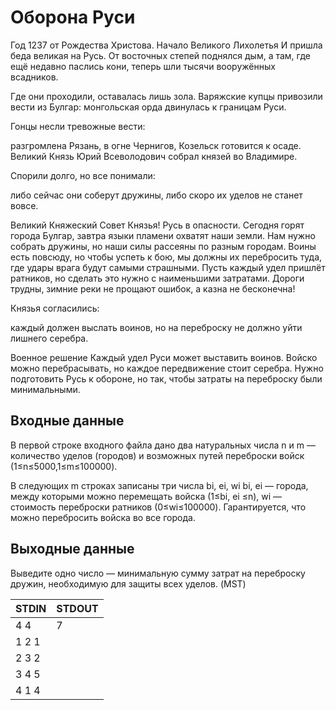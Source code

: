 # Оборона Руси
Год 1237 от Рождества Христова. Начало Великого Лихолетья
И пришла беда великая на Русь.
От восточных степей поднялся дым,
а там, где ещё недавно паслись кони,
теперь шли тысячи вооружённых всадников.

Где они проходили, оставалась лишь зола.
Варяжские купцы привозили вести из Булгар:
монгольская орда двинулась к границам Руси.

Гонцы несли тревожные вести:

разгромлена Рязань,
в огне Чернигов,
Козельск готовится к осаде.
Великий Князь Юрий Всеволодович собрал князей во Владимире.

Спорили долго, но все понимали:

либо сейчас они соберут дружины, либо скоро их уделов не станет вовсе.

Великий Княжеский Совет
Князья! Русь в опасности.
Сегодня горят города Булгар,
завтра языки пламени охватят наши земли.
Нам нужно собрать дружины,
но наши силы рассеяны по разным городам.
Воины есть повсюду,
но чтобы успеть к бою,
мы должны их перебросить туда,
где удары врага будут самыми страшными.
Пусть каждый удел пришлёт ратников,
но сделать это нужно с наименьшими затратами.
Дороги трудны, зимние реки не прощают ошибок,
а казна не бесконечна!

Князья согласились:

каждый должен выслать воинов, но на переброску не должно уйти лишнего серебра.

Военное решение
Каждый удел Руси может выставить воинов.
Войско можно перебрасывать,
но каждое передвижение стоит серебра.
Нужно подготовить Русь к обороне,
но так, чтобы затраты на переброску были минимальными.

## Входные данные

В первой строке входного файла дано два натуральных числа n и m —количество уделов (городов) и возможных путей переброски войск (1≤n≤5000,1≤m≤100000).

В следующих m строках записаны три числа bi, ei, wi
bi, ei — города, между которыми можно перемещать войска 
(1≤bi, ei ≤n),
wi — стоимость переброски ратников 
(0≤wi≤100000).
Гарантируется, что можно перебросить войска во все города.

## Выходные данные

Выведите одно число — минимальную сумму затрат на переброску дружин,
необходимую для защиты всех уделов. (MST)

|STDIN|STDOUT|
|-----|------|
|4 4|7|
|1 2 1||
|2 3 2||
|3 4 5||
|4 1 4||